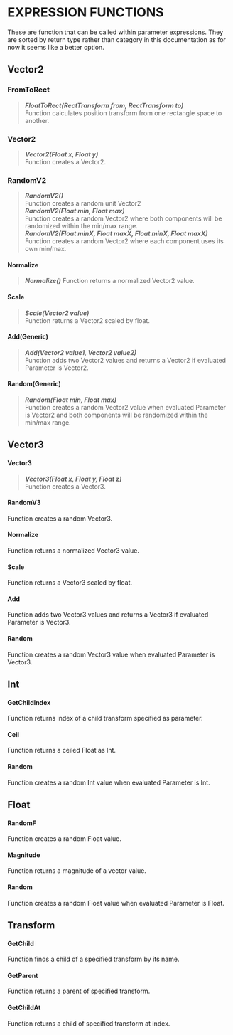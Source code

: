 # EXPRESSION FUNCTIONS

These are function that can be called within parameter expressions. They are sorted by return type rather than category in this documentation as for now it seems like a better option.

## Vector2

### FromToRect
> ***FloatToRect(RectTransform from, RectTransform to)***  
Function calculates position transform from one rectangle space to another.

### Vector2
> ***Vector2(Float x, Float y)***  
Function creates a Vector2.

### RandomV2
> ***RandomV2()***  
Function creates a random unit Vector2  
> ***RandomV2(Float min, Float max)***  
Function creates a random Vector2 where both components will be randomized within the min/max range.  
> ***RandomV2(Float minX, Float maxX, Float minX, Float maxX)***  
Function creates a random Vector2 where each component uses its own min/max.

#### Normalize
> ***Normalize()***
Function returns a normalized Vector2 value.

#### Scale
> ***Scale(Vector2 value)***  
Function returns a Vector2 scaled by float.

#### Add(Generic)
> ***Add(Vector2 value1, Vector2 value2)***  
Function adds two Vector2 values and returns a Vector2 if evaluated Parameter is Vector2.

#### Random(Generic)
> ***Random(Float min, Float max)***  
Function creates a random Vector2 value when evaluated Parameter is Vector2 and both components will be randomized within the min/max range.

## Vector3

#### Vector3
> ***Vector3(Float x, Float y, Float z)***  
Function creates a Vector3.

#### RandomV3
Function creates a random Vector3.

#### Normalize
Function returns a normalized Vector3 value.

#### Scale
Function returns a Vector3 scaled by float.

#### Add<T>
Function adds two Vector3 values and returns a Vector3 if evaluated Parameter is Vector3.

#### Random<T>
Function creates a random Vector3 value when evaluated Parameter is Vector3.

## Int

#### GetChildIndex
Function returns index of a child transform specified as parameter.

#### Ceil
Function returns a ceiled Float as Int.

#### Random<T>
Function creates a random Int value when evaluated Parameter is Int.

## Float

#### RandomF
Function creates a random Float value.

#### Magnitude
Function returns a magnitude of a vector value.

#### Random<T>
Function creates a random Float value when evaluated Parameter is Float.

## Transform

#### GetChild
Function finds a child of a specified transform by its name.

#### GetParent
Function returns a parent of specified transform.

#### GetChildAt
Function returns a child of specified transform at index.

